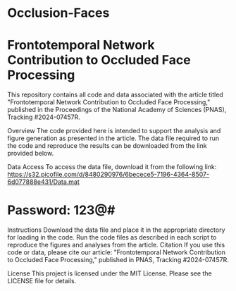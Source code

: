 # Occlusion-Faces
# Frontotemporal Network Contribution to Occluded Face Processing
This repository contains all code and data associated with the article titled "Frontotemporal Network Contribution to Occluded Face Processing," published in the Proceedings of the National Academy of Sciences (PNAS), Tracking #2024-07457R.

Overview
The code provided here is intended to support the analysis and figure generation as presented in the article. The data file required to run the code and reproduce the results can be downloaded from the link provided below.

Data Access
To access the data file, download it from the following link:
 https://s32.picofile.com/d/8480290976/6becece5-7196-4364-8507-6d077888e431/Data.mat
# Password: 123@#

Instructions
Download the data file and place it in the appropriate directory for loading in the code.
Run the code files as described in each script to reproduce the figures and analyses from the article.
Citation
If you use this code or data, please cite our article:
"Frontotemporal Network Contribution to Occluded Face Processing," published in PNAS, Tracking #2024-07457R.

License
This project is licensed under the MIT License. Please see the LICENSE file for details.
